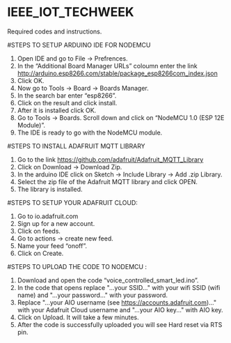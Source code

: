 # IEEE_IOT_TECHWEEK
Required codes and instructions.

#STEPS TO SETUP ARDUINO IDE FOR NODEMCU
1.	 Open IDE and go to File -> Prefrences.
2.	In the “Additional Board Manager URLs” coloumn enter the link http://arduino.esp8266.com/stable/package_esp8266com_index.json
3.	Click OK.
4.	Now go to Tools -> Board -> Boards Manager.
5.	In the search bar enter “esp8266”.
6.	Click on the result and click install.
7.	After it is installed click OK.
8.	Go to Tools -> Boards. Scroll down and click on “NodeMCU 1.0 (ESP 12E Module)”.
9.	The IDE is ready to go with the NodeMCU module.

#STEPS TO INSTALL ADAFRUIT MQTT LIBRARY
1.	Go to the link 
https://github.com/adafruit/Adafruit_MQTT_Library
2.	Click on Download -> Download Zip.
3.	In the arduino IDE click on Sketch -> Include Library -> Add .zip Library.
4.	Select the zip file of the Adafruit MQTT library and click OPEN.
5.	The library is installed.

#STEPS TO SETUP YOUR ADAFRUIT CLOUD:
1.	Go to io.adafruit.com 
2.	Sign up for a new account.
3.	Click on feeds.
4.	Go to actions -> create new feed.
5.	Name your feed “onoff”.
6.	Click on Create.

#STEPS TO UPLOAD THE CODE TO NODEMCU :
1.	 Download and open the code “voice_controlled_smart_led.ino”.
2.	In the code that opens replace "...your SSID..." with your wifi SSID (wifi name) and "...your password..." with your password.
3.	Replace "...your AIO username (see https://accounts.adafruit.com)..." with your Adafruit Cloud username and "...your AIO key..." with AIO key.
4.	Click on Upload. It will take a few minutes.
5.	After the code is successfully uploaded you will see Hard reset via RTS pin.


